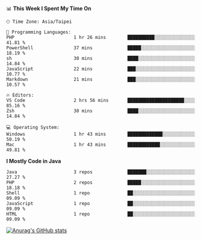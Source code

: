 <!--
<table>
  <tr>
    <td>
      <img src="./devcard.svg" alt="A dev card" width="400" hight="100%">
    </td>
    <td>
      <p>### Hi there 👋</p>
      <p>**treevel/treevel** is a ✨ _special_ ✨ repository because its `README.md` (this file) appears on your GitHub profile.</p>
      <p>Here are some ideas to get you started:</p>
      <p>- 🔭 I’m currently working on ...</p>
      <p>- 🌱 I’m currently learning ...</p>
      <p>- 👯 I’m looking to collaborate on ...</p>
      <p>- 🤔 I’m looking for help with ...</p>
      <p>- 💬 Ask me about ...</p>
      <p>- 📫 How to reach me: ...</p>
      <p>- 😄 Pronouns: ...</p>
      <p>- ⚡ Fun fact: ...</p>
    </td>
  </tr>
</table>
-->

<!--START_SECTION:waka-->
📊 **This Week I Spent My Time On** 

```text
🕑︎ Time Zone: Asia/Taipei

💬 Programming Languages: 
PHP                      1 hr 26 mins        ██████████░░░░░░░░░░░░░░░   41.81 % 
PowerShell               37 mins             █████░░░░░░░░░░░░░░░░░░░░   18.19 % 
sh                       30 mins             ████░░░░░░░░░░░░░░░░░░░░░   14.84 % 
JavaScript               22 mins             ███░░░░░░░░░░░░░░░░░░░░░░   10.77 % 
Markdown                 21 mins             ███░░░░░░░░░░░░░░░░░░░░░░   10.57 % 

🔥 Editors: 
VS Code                  2 hrs 56 mins       █████████████████████░░░░   85.16 % 
Zsh                      30 mins             ████░░░░░░░░░░░░░░░░░░░░░   14.84 % 

💻 Operating System: 
Windows                  1 hr 43 mins        █████████████░░░░░░░░░░░░   50.19 % 
Mac                      1 hr 43 mins        ████████████░░░░░░░░░░░░░   49.81 % 
```

**I Mostly Code in Java** 

```text
Java                     3 repos             ███████░░░░░░░░░░░░░░░░░░   27.27 % 
PHP                      2 repos             █████░░░░░░░░░░░░░░░░░░░░   18.18 % 
Shell                    1 repo              ██░░░░░░░░░░░░░░░░░░░░░░░   09.09 % 
JavaScript               1 repo              ██░░░░░░░░░░░░░░░░░░░░░░░   09.09 % 
HTML                     1 repo              ██░░░░░░░░░░░░░░░░░░░░░░░   09.09 % 
```




<!--END_SECTION:waka-->

<!-- GitHub Stats Card-->
[![Anurag's GitHub stats](https://github-readme-stats.vercel.app/api?username=treevel&show_icons=true&theme=monokai&count_private=true)](https://github.com/anuraghazra/github-readme-stats)
